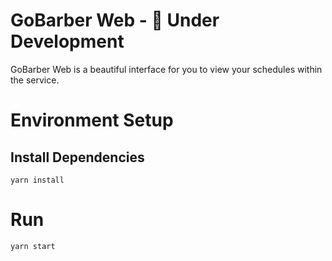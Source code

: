 # GoBarber Web - 🚧 Under Development

GoBarber Web is a beautiful interface for you to view your schedules within the service.

# Environment Setup

## Install Dependencies
`yarn install`

# Run

`yarn start`
